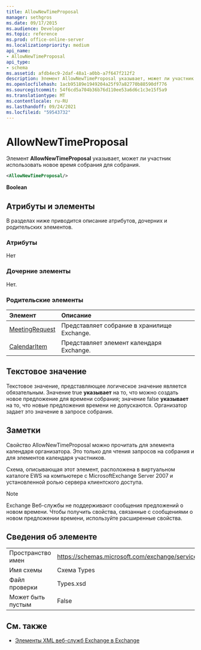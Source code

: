 ```yaml
---
title: AllowNewTimeProposal
manager: sethgros
ms.date: 09/17/2015
ms.audience: Developer
ms.topic: reference
ms.prod: office-online-server
ms.localizationpriority: medium
api_name:
- AllowNewTimeProposal
api_type:
- schema
ms.assetid: afdb4ec9-2daf-48a1-a0bb-a7f647f212f2
description: Элемент AllowNewTimeProposal указывает, может ли участник использовать новое время собрания для собрания.
ms.openlocfilehash: 1acb95189e1949204a25f97a82770b88590df776
ms.sourcegitcommit: 54f6cd5a704b36b76d110ee53a6d6c1c3e15f5a9
ms.translationtype: MT
ms.contentlocale: ru-RU
ms.lasthandoff: 09/24/2021
ms.locfileid: "59543732"
---
```

# <a name="allownewtimeproposal"></a>AllowNewTimeProposal

Элемент **AllowNewTimeProposal** указывает, может ли участник использовать новое время собрания для собрания. 
  
```xml
<AllowNewTimeProposal/>
```

 **Boolean**
## <a name="attributes-and-elements"></a>Атрибуты и элементы

В разделах ниже приводится описание атрибутов, дочерних и родительских элементов.
  
### <a name="attributes"></a>Атрибуты

Нет
  
### <a name="child-elements"></a>Дочерние элементы

Нет.
  
### <a name="parent-elements"></a>Родительские элементы

|**Элемент**|**Описание**|
|:-----|:-----|
|[MeetingRequest](meetingrequest.md) <br/> |Представляет собрание в хранилище Exchange.  <br/> |
|[CalendarItem](calendaritem.md) <br/> |Представляет элемент календаря Exchange.  <br/> |
   
## <a name="text-value"></a>Текстовое значение

Текстовое значение, представляющее логическое значение является обязательным. Значение true **указывает** на то, что можно создать новое предложение для времени собрания; значение false **указывает** на то, что новые предложения времени не допускаются. Организатор задает это значение в запросе собрания. 
  
## <a name="remarks"></a>Заметки

Свойство AllowNewTimeProposal можно прочитать для элемента календаря организатора. Это только для чтения запросов на собрания и для элементов календаря участников.
  
Схема, описывающая этот элемент, расположена в виртуальном каталоге EWS на компьютере с MicrosoftExchange Server 2007 и установленной ролью сервера клиентского доступа.
  
> [!NOTE]
> Exchange Веб-службы не поддерживают сообщения предложений о новом времени. Чтобы получить свойства, связанные с сообщениями о новом предложении времени, используйте расширенные свойства. 
  
## <a name="element-information"></a>Сведения об элементе

|||
|:-----|:-----|
|Пространство имен  <br/> |https://schemas.microsoft.com/exchange/services/2006/types  <br/> |
|Имя схемы  <br/> |Схема Types  <br/> |
|Файл проверки  <br/> |Types.xsd  <br/> |
|Может быть пустым  <br/> |False  <br/> |
   
## <a name="see-also"></a>См. также

- [Элементы XML веб-служб Exchange в Exchange](ews-xml-elements-in-exchange.md)

